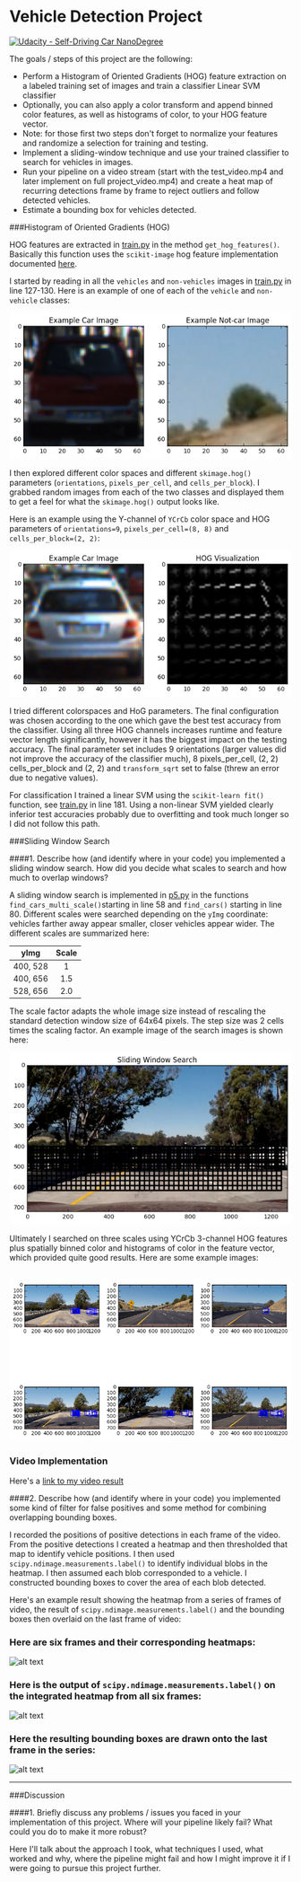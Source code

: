 # Vehicle Detection Project
[![Udacity - Self-Driving Car NanoDegree](https://s3.amazonaws.com/udacity-sdc/github/shield-carnd.svg)](http://www.udacity.com/drive)


The goals / steps of this project are the following:

* Perform a Histogram of Oriented Gradients (HOG) feature extraction on a labeled training set of images and train a classifier Linear SVM classifier
* Optionally, you can also apply a color transform and append binned color features, as well as histograms of color, to your HOG feature vector. 
* Note: for those first two steps don't forget to normalize your features and randomize a selection for training and testing.
* Implement a sliding-window technique and use your trained classifier to search for vehicles in images.
* Run your pipeline on a video stream (start with the test_video.mp4 and later implement on full project_video.mp4) and create a heat map of recurring detections frame by frame to reject outliers and follow detected vehicles.
* Estimate a bounding box for vehicles detected.

[//]: # (Image References)
[image1]: ./output_images/car_examples.png
[image2]: ./output_images/HOG_example.png
[image3]: ./output_images/sliding_windows.png
[image4]: ./output_images/example_detections.png
[image5]: ./examples/bboxes_and_heat.png
[image6]: ./examples/labels_map.png
[image7]: ./examples/output_bboxes.png
[video1]: ./project_video.mp4

###Histogram of Oriented Gradients (HOG)

HOG features are extracted in [train.py](https://github.com/friedricherbs/CarND-P5-Vehicle-Detection/blob/master/train.py) in the method `get_hog_features()`. Basically this function uses the `scikit-image` hog feature implementation documented [here](http://scikit-image.org/docs/dev/api/skimage.feature.html?highlight=feature%20hog#skimage.feature.hog).

I started by reading in all the `vehicles` and `non-vehicles` images in [train.py](https://github.com/friedricherbs/CarND-P5-Vehicle-Detection/blob/master/train.py) in line 127-130.  Here is an example of one of each of the `vehicle` and `non-vehicle` classes:

![alt text][image1]

I then explored different color spaces and different `skimage.hog()` parameters (`orientations`, `pixels_per_cell`, and `cells_per_block`).  I grabbed random images from each of the two classes and displayed them to get a feel for what the `skimage.hog()` output looks like.

Here is an example using the Y-channel of `YCrCb` color space and HOG parameters of `orientations=9`, `pixels_per_cell=(8, 8)` and `cells_per_block=(2, 2)`:


![alt text][image2]

I tried different colorspaces and HoG parameters. The final configuration was chosen according to the one which gave the best test accuracy from the classifier. Using all three HOG channels increases runtime and feature vector length significantly, however it has the biggest impact on the testing accuracy. The final parameter set includes 9 orientations (larger values did not improve the accuracy of the classifier much), 8 pixels_per_cell, (2, 2) cells_per_block and (2, 2) and `transform_sqrt` set to false (threw an error due to negative values). 

For classification I trained a linear SVM using the `scikit-learn fit()` function, see  [train.py](https://github.com/friedricherbs/CarND-P5-Vehicle-Detection/blob/master/train.py) in line 181. Using a non-linear SVM yielded clearly inferior test accuracies probably due to overfitting and took much longer so I did not follow this path.

###Sliding Window Search

####1. Describe how (and identify where in your code) you implemented a sliding window search.  How did you decide what scales to search and how much to overlap windows?

A sliding window search is implemented in [p5.py](https://github.com/friedricherbs/CarND-P5-Vehicle-Detection/blob/master/p5.py) in the functions `find_cars_multi_scale()`starting in line 58 and `find_cars()` starting in line 80. Different scales were searched depending on the `yImg` coordinate: vehicles farther away appear smaller, closer vehicles appear wider. The different scales are summarized here:

| yImg          | Scale         | 
|:-------------:|:-------------:| 
| 400, 528      | 1             | 
| 400, 656      | 1.5           |
| 528, 656      | 2.0           |

The scale factor adapts the whole image size instead of rescaling the standard detection window size of 64x64 pixels. The step size was 2 cells times the scaling factor. An example image of the search images is shown here:


![alt text][image3]

Ultimately I searched on three scales using YCrCb 3-channel HOG features plus spatially binned color and histograms of color in the feature vector, which provided quite good results.  Here are some example images:

![alt text][image4]
---

### Video Implementation

Here's a [link to my video result](./p5.mp4)


####2. Describe how (and identify where in your code) you implemented some kind of filter for false positives and some method for combining overlapping bounding boxes.

I recorded the positions of positive detections in each frame of the video.  From the positive detections I created a heatmap and then thresholded that map to identify vehicle positions.  I then used `scipy.ndimage.measurements.label()` to identify individual blobs in the heatmap.  I then assumed each blob corresponded to a vehicle.  I constructed bounding boxes to cover the area of each blob detected.  

Here's an example result showing the heatmap from a series of frames of video, the result of `scipy.ndimage.measurements.label()` and the bounding boxes then overlaid on the last frame of video:

### Here are six frames and their corresponding heatmaps:

![alt text][image5]

### Here is the output of `scipy.ndimage.measurements.label()` on the integrated heatmap from all six frames:
![alt text][image6]

### Here the resulting bounding boxes are drawn onto the last frame in the series:
![alt text][image7]



---

###Discussion

####1. Briefly discuss any problems / issues you faced in your implementation of this project.  Where will your pipeline likely fail?  What could you do to make it more robust?

Here I'll talk about the approach I took, what techniques I used, what worked and why, where the pipeline might fail and how I might improve it if I were going to pursue this project further.  

